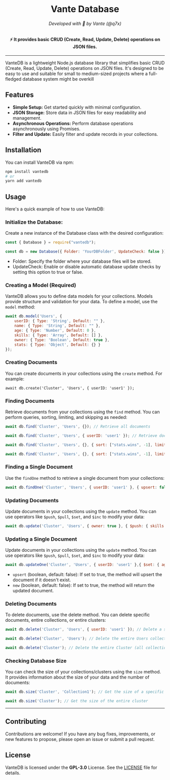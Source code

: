 <br/>
<h1 align="center">Vante Database</h1>
<h6 align="center">Developed with 💙 by Vante (@q7x)</h6>
<h4 align="center">⚡ It provides basic CRUD (Create, Read, Update, Delete) operations on JSON files.</h6>

---

VanteDB is a lightweight Node.js database library that simplifies basic CRUD (Create, Read, Update, Delete) operations on JSON files. It's designed to be easy to use and suitable for small to medium-sized projects where a full-fledged database system might be overkill

## Features

* **Simple Setup:** Get started quickly with minimal configuration.
* **JSON Storage:** Store data in JSON files for easy readability and management.
* **Asynchronous Operations:** Perform database operations asynchronously using Promises.
* **Filter and Update:** Easily filter and update records in your collections.

## Installation

You can install VanteDB via npm:
```bash
npm install vantedb
# or
yarn add vantedb
```

## Usage

Here's a quick example of how to use VanteDB:

### Initialize the Database:

Create a new instance of the Database class with the desired configuration:
```javascript
const { Database } = require("vantedb");

const db = new Database({ Folder: 'YourDBFolder', UpdateCheck: false });
```
- Folder: Specify the folder where your database files will be stored.
- UpdateCheck: Enable or disable automatic database update checks by setting this option to true or false.


### Creating a Model (Required)

VanteDB allows you to define data models for your collections. Models provide structure and validation for your data. To define a model, use the ` model ` method:
```javascript
await db.model('Users', {
    userID: { Type: 'String', Default: "" },
    name: { Type: 'String', Default: "" },
    age: { Type: 'Number', Default: 0 },
    skills: { Type: 'Array', Default: [] },
    owner: { Type: 'Boolean', Default: true },
    stats: { Type: 'Object', Default: {} }
});
```

### Creating Documents

You can create documents in your collections using the ` create ` method. For example:
```
await db.create('Cluster', 'Users', { userID: 'user1' });
```

### Finding Documents

Retrieve documents from your collections using the ` find ` method. You can perform queries, sorting, limiting, and skipping as needed:
```javascript 
await db.find('Cluster', 'Users', {}); // Retrieve all documents

await db.find('Cluster', 'Users', { userID: 'user1' }); // Retrieve documents with a specific query

await db.find('Cluster', 'Users', {}, { sort: ["stats.wins", -1], limit: 1 }); // Sort and limit results

await db.find('Cluster', 'Users', {}, { sort: ["stats.wins", -1], limit: 2, skip: 1 }); // Skip and limit results
```

### Finding a Single Document

Use the ` findOne ` method to retrieve a single document from your collections:
```javascript
await db.findOne('Cluster', 'Users', { userID: 'user1' }, { upsert: false });
```

### Updating Documents
Update documents in your collections using the ` update ` method. You can use operators like ` $push `, ` $pull `, ` $set `, and ` $inc ` to modify your data:
```javascript
await db.update('Cluster', 'Users', { owner: true }, { $push: { skills: 'ErtusMom' }, $pull: { skills: 'ErtusMom' }, $set: { rich: true }, $inc: { 'stats.kills': 1, age: 1 }});
```

### Updating a Single Document

Update documents in your collections using the ` update ` method. You can use operators like ` $push `, ` $pull `, ` $set `, and ` $inc ` to modify your data:
```javascript
await db.updateOne('Cluster', 'Users', { userID: 'user1' },{ $set: { age: 30 } }, { new: true, upsert: true });
```

- ` upsert ` (boolean, default: false): If set to true, the method will upsert the document if it doesn't exist.
- ` new ` (boolean, default: false): If set to true, the method will return the updated document.

### Deleting Documents

To delete documents, use the delete method. You can delete specific documents, entire collections, or entire clusters:
```javascript
await db.delete('Cluster', 'Users', { userID: 'user1' }); // Delete a specific document

await db.delete('Cluster', 'Users'); // Delete the entire Users collection

await db.delete('Cluster'); // Delete the entire Cluster (all collections in the cluster)
```

### Checking Database Size

You can check the size of your collections/clusters using the ` size ` method. It provides information about the size of your data and the number of documents:
```javascript
await db.size('Cluster', 'Collection1'); // Get the size of a specific collection

await db.size('Cluster'); // Get the size of the entire cluster
```

---

## Contributing

Contributions are welcome! If you have any bug fixes, improvements, or new features to propose, please open an issue or submit a pull request.

## License

VanteDB is licensed under the **GPL-3.0** License. See the [LICENSE](https://github.com/vante-dev/vantedb/blob/main/LICENSE) file for details.